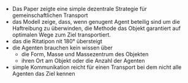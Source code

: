 - Das Paper zeigte eine simple dezentrale Strategie für gemeinschaftlichen Transport
- das Modell zeige, dass, wenn genugent Agent beteilig sind um die Haftreibung zu überwinden, die Methode das Objekt garantiert auf optimalen Wege zum Ziel transportiert.
- das die Ritatipon nit 180° übersteigt
- die Agenten brauchen kein wissen über 
    - die Form, Masse und Massezentrum des Objekten
    - ihren Ort am Objekt oder die Anzahl der Agenten
- simple Kommunikation reicht für einen Transport bei dem nicht alle Agenten das Ziel kennen